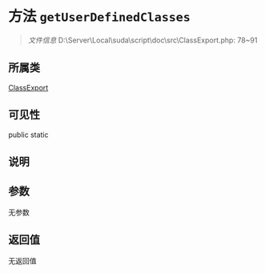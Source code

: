 # 方法 `getUserDefinedClasses`

> *文件信息* D:\Server\Local\suda\script\doc\src\ClassExport.php: 78~91

## 所属类 

[ClassExport](../ClassExport.md)

## 可见性

 public static

## 说明



## 参数


无参数


## 返回值

无返回值
